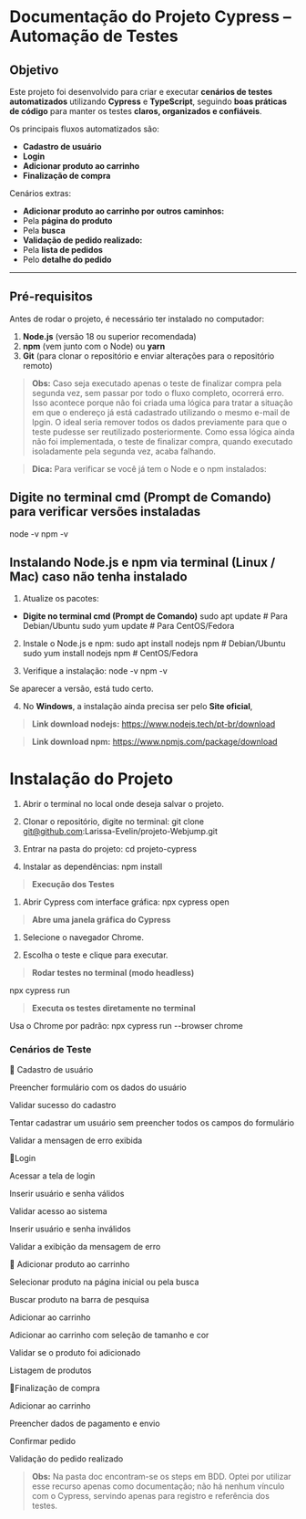#  Documentação do Projeto Cypress – Automação de Testes

##  Objetivo
Este projeto foi desenvolvido para criar e executar **cenários de testes automatizados** utilizando **Cypress** e **TypeScript**, seguindo **boas práticas de código** para manter os testes **claros, organizados e confiáveis**.

Os principais fluxos automatizados são:

-  **Cadastro de usuário**
-  **Login**
-  **Adicionar produto ao carrinho**
-  **Finalização de compra**

Cenários extras:

-  **Adicionar produto ao carrinho por outros caminhos:**
  - Pela **página do produto**
  - Pela **busca**
-  **Validação de pedido realizado:**
  - Pela **lista de pedidos**
  - Pelo **detalhe do pedido**

---

##  Pré-requisitos
Antes de rodar o projeto, é necessário ter instalado no computador:

1. **Node.js** (versão 18 ou superior recomendada)
2. **npm** (vem junto com o Node) ou **yarn**
3. **Git** (para clonar o repositório e enviar alterações para o repositório remoto)
> **Obs:** Caso seja executado apenas o teste de finalizar compra pela segunda vez, sem passar por todo o fluxo completo, ocorrerá erro.
Isso acontece porque não foi criada uma lógica para tratar a situação em que o endereço já está cadastrado utilizando o mesmo e-mail de lpgin.
O ideal seria remover todos os dados previamente para que o teste pudesse ser reutilizado posteriormente.
Como essa lógica ainda não foi implementada, o teste de finalizar compra, quando executado isoladamente pela segunda vez, acaba falhando.

> **Dica:** Para verificar se você já tem o Node e o npm instalados:

##  Digite no terminal cmd (Prompt de Comando) para verificar versões instaladas

node -v
npm -v

##  Instalando Node.js e npm via terminal (Linux / Mac) caso não tenha instalado

1. Atualize os pacotes:
- **Digite no terminal cmd (Prompt de Comando)**
sudo apt update        # Para Debian/Ubuntu
sudo yum update        # Para CentOS/Fedora

2. Instale o Node.js e npm:
sudo apt install nodejs npm        # Debian/Ubuntu
sudo yum install nodejs npm        # CentOS/Fedora

3. Verifique a instalação:
node -v
npm -v

Se aparecer a versão, está tudo certo.

4. No **Windows**, a instalação ainda precisa ser pelo **Site oficial**, 

> **Link download nodejs:** https://www.nodejs.tech/pt-br/download

> **Link download npm:** https://www.npmjs.com/package/download

# Instalação do Projeto

1. Abrir o terminal no local onde deseja salvar o projeto.

2. Clonar o repositório, digite no terminal:
git clone git@github.com:Larissa-Evelin/projeto-Webjump.git

3. Entrar na pasta do projeto:
cd projeto-cypress

4. Instalar as dependências:
npm install

> **Execução dos Testes**

1. Abrir Cypress com interface gráfica:
npx cypress open


> **Abre uma janela gráfica do Cypress**

1. Selecione o navegador Chrome.

2. Escolha o teste e clique para executar.

>  **Rodar testes no terminal (modo headless)**

npx cypress run

> **Executa os testes diretamente no terminal**

Usa o Chrome por padrão: npx cypress run --browser chrome

### Cenários de Teste

🔹 Cadastro de usuário

Preencher formulário com os dados do usuário

Validar sucesso do cadastro

Tentar cadastrar um usuário sem preencher todos os campos do formulário

Validar a mensagen de erro exibida

🔹Login

Acessar a tela de login

Inserir usuário e senha válidos

Validar acesso ao sistema

Inserir usuário e senha inválidos

Validar a exibição da mensagem de erro

🔹 Adicionar produto ao carrinho

Selecionar produto na página inicial ou pela busca

Buscar produto na barra de pesquisa

Adicionar ao carrinho

Adicionar ao carrinho com seleção de tamanho e cor

Validar se o produto foi adicionado

Listagem de produtos

🔹Finalização de compra

Adicionar ao carrinho

Preencher dados de pagamento e envio

Confirmar pedido

Validação do pedido realizado

> **Obs:** Na pasta doc encontram-se os steps em BDD. Optei por utilizar esse recurso apenas como documentação; não há nenhum vínculo com o Cypress, servindo apenas para registro e referência dos testes.